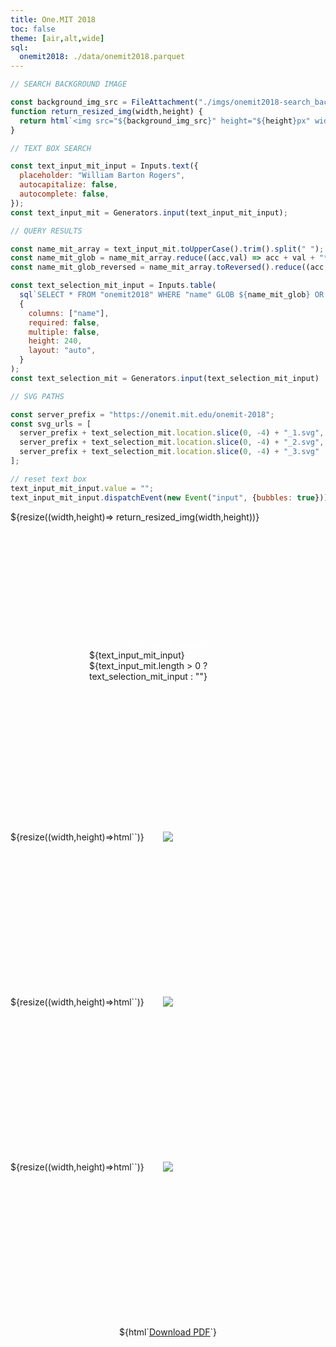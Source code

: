 ```yaml
---
title: One.MIT 2018
toc: false
theme: [air,alt,wide]
sql:
  onemit2018: ./data/onemit2018.parquet
---
```


```js
// SEARCH BACKGROUND IMAGE

const background_img_src = FileAttachment("./imgs/onemit2018-search_background.jpg").href;
function return_resized_img(width,height) {
  return html`<img src="${background_img_src}" height="${height}px" width="${width}px" style="object-fit:cover; border-radius: 0.75rem;">`
}
```

```js
// TEXT BOX SEARCH

const text_input_mit_input = Inputs.text({
  placeholder: "William Barton Rogers",
  autocapitalize: false,
  autocomplete: false,
});
const text_input_mit = Generators.input(text_input_mit_input);
```

```js
// QUERY RESULTS

const name_mit_array = text_input_mit.toUpperCase().trim().split(" ");
const name_mit_glob = name_mit_array.reduce((acc,val) => acc + val + "*","*");
const name_mit_glob_reversed = name_mit_array.toReversed().reduce((acc,val) => acc + val + "*","*");

const text_selection_mit_input = Inputs.table(
  sql`SELECT * FROM "onemit2018" WHERE "name" GLOB ${name_mit_glob} OR "name" GLOB ${name_mit_glob_reversed} LIMIT 10`,
  {
    columns: ["name"],
    required: false,
    multiple: false,
    height: 240,
    layout: "auto",
  }
);
const text_selection_mit = Generators.input(text_selection_mit_input)
```

```js
// SVG PATHS

const server_prefix = "https://onemit.mit.edu/onemit-2018";
const svg_urls = [
  server_prefix + text_selection_mit.location.slice(0, -4) + "_1.svg",
  server_prefix + text_selection_mit.location.slice(0, -4) + "_2.svg",
  server_prefix + text_selection_mit.location.slice(0, -4) + "_3.svg"
];

// reset text box
text_input_mit_input.value = "";
text_input_mit_input.dispatchEvent(new Event("input", {bubbles: true}));
```

<style type="text/css">

  .svg-container img {
    position: absolute;
    left:50%;
    transform: translateX(-50%);
}

  .search-box-container {
   position: relative;
   height: 512px;
}
  
  .centered-text {
    position: absolute;
    left: 50%;
    top: 75%;
    transform: translate(-50%,-75%);
    height:240px;
}

  .search-heading {
    color:white;
    text-align:center;
}

  th {
    display: none;
}

  table {
    background-color: rgba(255,255,255,0.375);
}

  input {
    text-align:center;
}

</style>

<div class="grid grid-cols-3" style="grid-auto-rows: min-content;">
  <div class="grid-colspan-3 search-box-container">
    ${resize((width,height)=> return_resized_img(width,height))}
    <div class="centered-text">
      <div class="search-heading"> Start typing a name..</div>
      ${text_input_mit_input}
      ${text_input_mit.length > 0 ? text_selection_mit_input : ""}
    </div>
  </div>
  <div class="card svg-container" style="min-height: 264px;">
  ${resize((width,height)=>html`<img src="${svg_urls[0]}" height="${Math.min(width,height)}">`)}
  </div>
  <div class="card svg-container" style="min-height: 264px;">
  ${resize((width,height)=>html`<img src="${svg_urls[1]}" height="${Math.min(width,height)}">`)}
  </div>
  <div class="card svg-container" style="min-height: 264px;">
  ${resize((width,height)=>html`<img src="${svg_urls[2]}" height="${Math.min(width,height)}">`)}
  </div>
</div>
<div class="grid grid-cols-3" style="grid-auto-rows: auto; text-align:center;">
  <div class="grid-colspan-3"> ${html`<a target="_blank" href="${server_prefix + text_selection_mit.location}">Download PDF</a>`} </div>
</div>
 
